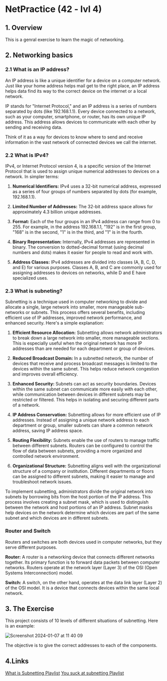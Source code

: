 # NetPractice (42 - lvl 4)

## 1. Overview

This is a genral exercise to learn the magic of networking.

## 2. Networking basics

### 2.1 What is an IP address?

An IP address is like a unique identifier for a device on a computer network. Just like your home address helps mail get to the right place, an IP address helps data find its way to the correct device on the internet or a local network.

IP stands for "Internet Protocol," and an IP address is a series of numbers separated by dots (like 192.168.1.1). Every device connected to a network, such as your computer, smartphone, or router, has its own unique IP address. This address allows devices to communicate with each other by sending and receiving data.

Think of it as a way for devices to know where to send and receive information in the vast network of connected devices we call the internet.

### 2.2 What is IPv4?

IPv4, or Internet Protocol version 4, is a specific version of the Internet Protocol that is used to assign unique numerical addresses to devices on a network. In simpler terms:

1. **Numerical Identifiers:** IPv4 uses a 32-bit numerical address, expressed as a series of four groups of numbers separated by dots (for example, 192.168.1.1).

2. **Limited Number of Addresses:** The 32-bit address space allows for approximately 4.3 billion unique addresses. 

3. **Format:** Each of the four groups in an IPv4 address can range from 0 to 255. For example, in the address 192.168.1.1, "192" is in the first group, "168" is in the second, "1" is in the third, and "1" is in the fourth.

4. **Binary Representation:** Internally, IPv4 addresses are represented in binary. The conversion to dotted-decimal format (using decimal numbers and dots) makes it easier for people to read and work with.

5. **Address Classes:** IPv4 addresses are divided into classes (A, B, C, D, and E) for various purposes. Classes A, B, and C are commonly used for assigning addresses to devices on networks, while D and E have specialized uses.

### 2.3 What is subneting?

Subnetting is a technique used in computer networking to divide and allocate a single, large network into smaller, more manageable sub-networks or subnets. This process offers several benefits, including efficient use of IP addresses, improved network performance, and enhanced security. Here's a simple explanation:

1. **Efficient Resource Allocation:** Subnetting allows network administrators to break down a large network into smaller, more manageable sections. This is especially useful when the original network has more IP addresses than are needed for each department or group of devices.

2. **Reduced Broadcast Domain:** In a subnetted network, the number of devices that receive and process broadcast messages is limited to the devices within the same subnet. This helps reduce network congestion and improves overall efficiency.

3. **Enhanced Security:** Subnets can act as security boundaries. Devices within the same subnet can communicate more easily with each other, while communication between devices in different subnets may be restricted or filtered. This helps in isolating and securing different parts of a network.

4. **IP Address Conservation:** Subnetting allows for more efficient use of IP addresses. Instead of assigning a unique network address to each department or group, smaller subnets can share a common network address, saving IP address space.

5. **Routing Flexibility:** Subnets enable the use of routers to manage traffic between different subnets. Routers can be configured to control the flow of data between subnets, providing a more organized and controlled network environment.

6. **Organizational Structure:** Subnetting aligns well with the organizational structure of a company or institution. Different departments or floors can be assigned to different subnets, making it easier to manage and troubleshoot network issues.

To implement subnetting, administrators divide the original network into subnets by borrowing bits from the host portion of the IP address. This process involves creating a subnet mask, which is used to distinguish between the network and host portions of an IP address. Subnet masks help devices on the network determine which devices are part of the same subnet and which devices are in different subnets.

### Router and Switch

Routers and switches are both devices used in computer networks, but they serve different purposes.

**Router:**
A router is a networking device that connects different networks together. Its primary function is to forward data packets between computer networks. Routers operate at the network layer (Layer 3) of the OSI (Open Systems Interconnection) model.

**Switch:**
A switch, on the other hand, operates at the data link layer (Layer 2) of the OSI model. It is a device that connects devices within the same local network. 

## 3. The Exercise

This project consists of 10 levels of different situations of subnetting. Here is an example:

![Screenshot 2024-01-07 at 11 40 09](https://github.com/inesalves44/NetPractice/assets/105734074/15300f4b-2d92-41b6-93c6-cc1cfe50ac82)

The objective is to give the correct addresses to each of the components.

## 4.Links
[What is Subnetting Playlist](https://www.youtube.com/watch?v=BWZ-MHIhqjM&list=PLIFyRwBY_4bQUE4IB5c4VPRyDoLgOdExE)
[You suck at subnetting Playlist](https://www.youtube.com/watch?v=5WfiTHiU4x8&list=PLIhvC56v63IKrRHh3gvZZBAGvsvOhwrRF)
